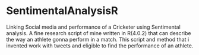 # SentimentalAnalysisR
Linking Social media and performance of a Cricketer using Sentimental analysis. A fine research script of mine written in R(4.0.2) that can describe the way an athlete gonna perform in a match. This script and method that i invented work with tweets and eligible to find the performance of an athlete. 

